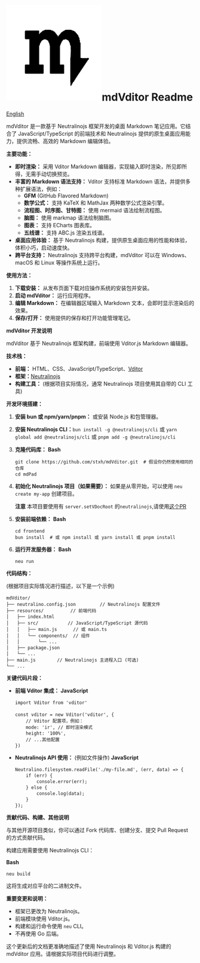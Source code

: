 # ![](resources/icons/appIcon.png)**mdVditor Readme**

[English](README.md)

mdVditor 是一款基于 Neutralinojs 框架开发的桌面 Markdown 笔记应用。它结合了 JavaScript/TypeScript 的前端技术和 Neutralinojs 提供的原生桌面应用能力，提供流畅、高效的 Markdown 编辑体验。

**主要功能：**

* **即时渲染：** 采用 Vditor Markdown 编辑器，实现输入即时渲染，所见即所得，无需手动切换预览。
* **丰富的 Markdown 语法支持：** Vditor 支持标准 Markdown 语法，并提供多种扩展语法，例如：
  * **GFM** (GitHub Flavored Markdown)
  * **数学公式：** 支持 KaTeX 和 MathJax 两种数学公式渲染引擎。
  * **流程图、时序图、甘特图：** 使用 mermaid 语法绘制流程图。
  * **脑图：** 使用 markmap 语法绘制脑图。
  * **图表：** 支持 ECharts 图表库。
  * **五线谱：** 支持 ABC.js 渲染五线谱。
* **桌面应用体验：** 基于 Neutralinojs 构建，提供原生桌面应用的性能和体验，体积小巧，启动速度快。
* **跨平台支持：** Neutralinojs 支持跨平台构建，mdVditor 可以在 Windows、macOS 和 Linux 等操作系统上运行。

**使用方法：**

1. **下载安装：** 从发布页面下载对应操作系统的安装包并安装。
2. **启动 mdVditor：** 运行应用程序。
3. **编辑 Markdown：** 在编辑器区域输入 Markdown 文本，会即时显示渲染后的效果。
4. **保存/打开：** 使用提供的保存和打开功能管理笔记。

**mdVditor 开发说明**

mdVditor 基于 Neutralinojs 框架构建，前端使用 Vditor.js Markdown 编辑器。

**技术栈：**

* **前端：** HTML、CSS、JavaScript/TypeScript、[Vditor](https://github.com/Vanessa219/vditor)
* **框架：**[Neutralinojs](https://www.google.com/url?sa=E&source=gmail&q=https://neutralino.js.org/)
* **构建工具：** (根据项目实际情况，通常 Neutralinojs 项目使用其自带的 CLI 工具)

**开发环境搭建：**

1. **安装 bun 或 npm/yarn/pnpm：** 或安装 Node.js 和包管理器。
2. **安装 Neutralinojs CLI：**`bun install -g @neutralinojs/cli` 或 `yarn global add @neutralinojs/cli` 或 `pnpm add -g @neutralinojs/cli`
3. **克隆代码库：**
   **Bash**

   ```
   git clone https://github.com/stxh/mdVditor.git  # 假设你仍然使用相同的仓库
   cd mdPad
   ```
4. **初始化 Neutralinojs 项目（如果需要）：** 如果是从零开始，可以使用 `neu create my-app` 创建项目。

   **注意** 本项目要使用有 `server.setVDocRoot` 的`neutralinojs`,请使用[这个PR](https://github.com/neutralinojs/neutralinojs/pull/1365)
5. **安装前端依赖：**
   **Bash**

   ```
   cd frontend
   bun install  # 或 npm install 或 yarn install 或 pnpm install
   ```
6. **运行开发服务器：**
   **Bash**

   ```
   neu run
   ```

**代码结构：**

(根据项目实际情况进行描述，以下是一个示例)

```
mdVditor/
├── neutralino.config.json         // Neutralinojs 配置文件
├── resources/          // 前端代码
│   ├── index.html
│   ├── src/           // JavaScript/TypeScript 源代码
│   │   ├── main.js      // 或 main.ts
│   │   └── components/  // 组件
│   │       └── ...
│   ├── package.json
│   └── ...
├── main.js        // Neutralinojs 主进程入口 (可选)
└── ...
```

**关键代码片段：**

* **前端 Vditor 集成：**
  **JavaScript**

  ```
  import Vditor from 'vditor'

  const vditor = new Vditor('vditor', {
      // Vditor 配置项，例如：
      mode: 'ir', // 即时渲染模式
      height: '100%',
      // ...其他配置
  })
  ```
* **Neutralinojs API 使用：** (例如文件操作)
  **JavaScript**

  ```
  Neutralino.filesystem.readFile('./my-file.md', (err, data) => {
      if (err) {
          console.error(err);
      } else {
          console.log(data);
      }
  });
  ```

**贡献代码、构建、其他说明**

与其他开源项目类似，你可以通过 Fork 代码库、创建分支、提交 Pull Request 的方式贡献代码。

构建应用需要使用 Neutralinojs CLI：

**Bash**

```
neu build
```

这将生成对应平台的二进制文件。

**重要变更和说明：**

* 框架已更改为 Neutralinojs。
* 前端模块使用 Vditor.js。
* 构建和运行命令使用 `neu` CLI。
* 不再使用 Go 后端。

这个更新后的文档更准确地描述了使用 Neutralinojs 和 Vditor.js 构建的 mdVditor 应用。请根据实际项目代码进行调整。

